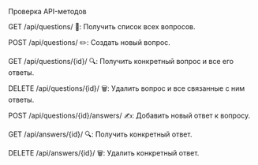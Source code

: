 Проверка API-методов


GET /api/questions/ 👀: Получить список всех вопросов.

POST /api/questions/ ✏️: Создать новый вопрос.

GET /api/questions/{id}/ 🔍: Получить конкретный вопрос и все его ответы.

DELETE /api/questions/{id}/ 🗑️: Удалить вопрос и все связанные с ним ответы.

POST /api/questions/{id}/answers/ ✍️: Добавить новый ответ к вопросу.

GET /api/answers/{id}/ 🔍: Получить конкретный ответ.

DELETE /api/answers/{id}/ 🗑️: Удалить конкретный ответ.